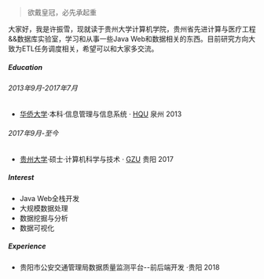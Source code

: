 > 欲戴皇冠，必先承起重  

大家好，我是许振雪，现就读于贵州大学计算机学院，贵州省先进计算与医疗工程&&数据库实验室，学习和从事一些Java Web和数据相关的东西。目前研究方向大致为ETL任务调度相关，希望可以和大家多交流。

##### Education
###### 2013年9月-2017年7月
- [华侨大学][4]·本科·信息管理与信息系统 · [HQU][1] 泉州 2013
###### 2017年9月-至今
- [贵州大学][3]·硕士·计算机科学与技术   · [GZU][2] 贵阳 2017

##### Interest

- Java Web全栈开发
- 大规模数据处理
- 数据挖掘与分析
- 数据可视化

##### Experience

- 贵阳市公安交通管理局数据质量监测平台--前后端开发 ·贵阳 2018

[1]: http://www.hqu.edu.cn/
[2]: http://www.gzu.edu.cn/
[3]: https://baike.baidu.com/item/%E8%B4%B5%E5%B7%9E%E5%A4%A7%E5%AD%A6
[4]: https://baike.baidu.com/item/%E5%8D%8E%E4%BE%A8%E5%A4%A7%E5%AD%A6